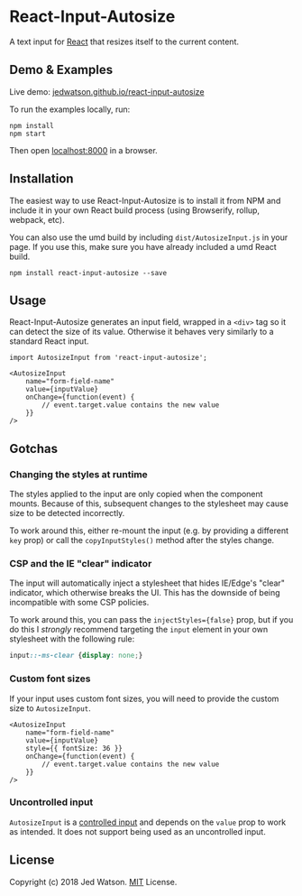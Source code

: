 React-Input-Autosize
====================

A text input for [React](http://facebook.github.io/react/index.html) that resizes itself to the current content.


## Demo & Examples

Live demo: [jedwatson.github.io/react-input-autosize](http://jedwatson.github.io/react-input-autosize/)

To run the examples locally, run:

```
npm install
npm start
```

Then open [localhost:8000](http://localhost:8000) in a browser.


## Installation

The easiest way to use React-Input-Autosize is to install it from NPM and include it in your own React build process (using Browserify, rollup, webpack, etc).

You can also use the umd build by including `dist/AutosizeInput.js` in your page. If you use this, make sure you have already included a umd React build.

```
npm install react-input-autosize --save
```


## Usage

React-Input-Autosize generates an input field, wrapped in a `<div>` tag so it can detect the size of its value. Otherwise it behaves very similarly to a standard React input.


```es6
import AutosizeInput from 'react-input-autosize';

<AutosizeInput
	name="form-field-name"
	value={inputValue}
	onChange={function(event) {
		// event.target.value contains the new value
	}}
/>
```

## Gotchas

### Changing the styles at runtime
The styles applied to the input are only copied when the component mounts. Because of this, subsequent changes to the stylesheet may cause size to be detected incorrectly.

To work around this, either re-mount the input (e.g. by providing a different `key` prop) or call the `copyInputStyles()` method after the styles change.

### CSP and the IE "clear" indicator
The input will automatically inject a stylesheet that hides IE/Edge's "clear" indicator, which otherwise breaks the UI. This has the downside of being incompatible with some CSP policies.

To work around this, you can pass the `injectStyles={false}` prop, but if you do this I *strongly* recommend targeting the `input` element in your own stylesheet with the following rule:

```css
input::-ms-clear {display: none;}
```

### Custom font sizes
If your input uses custom font sizes, you will need to provide the custom size to `AutosizeInput`.

```es6
<AutosizeInput
	name="form-field-name"
	value={inputValue}
	style={{ fontSize: 36 }}
	onChange={function(event) {
		// event.target.value contains the new value
	}}
/>
```

### Uncontrolled input
`AutosizeInput` is a [controlled input](https://facebook.github.io/react/docs/forms.html#controlled-components) and depends on the `value` prop to work as intended. It does not support being used as an uncontrolled input.

## License

Copyright (c) 2018 Jed Watson. [MIT](LICENSE) License.
